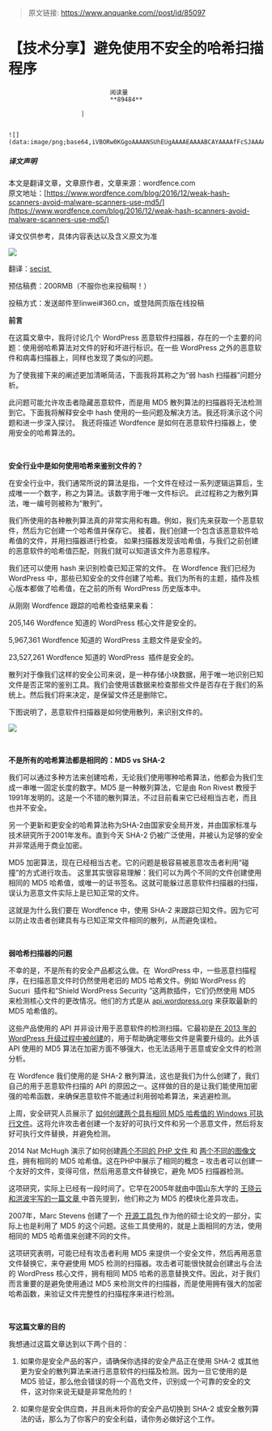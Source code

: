 > 原文链接: https://www.anquanke.com//post/id/85097 


# 【技术分享】避免使用不安全的哈希扫描程序


                                阅读量   
                                **89484**
                            
                        |
                        
                                                                                                                                    ![](data:image/png;base64,iVBORw0KGgoAAAANSUhEUgAAAAEAAAABCAYAAAAfFcSJAAAAAXNSR0IArs4c6QAAAARnQU1BAACxjwv8YQUAAAAJcEhZcwAADsQAAA7EAZUrDhsAAAANSURBVBhXYzh8+PB/AAffA0nNPuCLAAAAAElFTkSuQmCC)
                                                                                            



##### 译文声明

本文是翻译文章，文章原作者，文章来源：wordfence.com
                                <br>原文地址：[https://www.wordfence.com/blog/2016/12/weak-hash-scanners-avoid-malware-scanners-use-md5/](https://www.wordfence.com/blog/2016/12/weak-hash-scanners-avoid-malware-scanners-use-md5/)

译文仅供参考，具体内容表达以及含义原文为准

[![](https://p0.ssl.qhimg.com/t0160f2170697d74e03.png)](https://p0.ssl.qhimg.com/t0160f2170697d74e03.png)

翻译：[](http://bobao.360.cn/member/contribute?uid=2606886003)[secist](http://bobao.360.cn/member/contribute?uid=1427345510)[ ](http://bobao.360.cn/member/contribute?uid=2606886003)

预估稿费：200RMB（不服你也来投稿啊！）

投稿方式：发送邮件至linwei#360.cn，或登陆网页版在线投稿



**前言**



在这篇文章中，我将讨论几个 WordPress 恶意软件扫描器，存在的一个主要的问题：使用弱哈希算法对文件的好和坏进行标识。在一些 WordPress 之外的恶意软件和病毒扫描器上，同样也发现了类似的问题。

为了使我接下来的阐述更加清晰简洁，下面我将其称之为“弱 hash 扫描器”问题分析。

此问题可能允许攻击者隐藏恶意软件，而是用 MD5 散列算法的扫描器将无法检测到它。下面我将解释安全中 hash 使用的一些问题及解决方法。我还将演示这个问题和进一步深入探讨。 我还将描述 Wordfence 是如何在恶意软件扫描器上，使用安全的哈希算法的。

**<br>**

**安全行业中是如何使用哈希来鉴别文件的？**



在安全行业中，我们通常所说的算法是指，一个文件在经过一系列逻辑运算后，生成唯一一个数字，称之为算法。该数字用于唯一文件标识。 此过程称之为散列算法，唯一编号则被称为“散列”。

我们所使用的各种散列算法真的非常实用和有趣。例如，我们先来获取一个恶意软件，然后为它创建一个哈希值并保存它。 接着，我们创建一个包含该恶意软件哈希值的文件，并用扫描器进行检查。 如果扫描器发现该哈希值，与我们之前创建的恶意软件的哈希值匹配，则我们就可以知道该文件为恶意程序。

我们还可以使用 hash 来识别检查已知正常的文件。 在 Wordfence 我们已经为 WordPress 中，那些已知安全的文件创建了哈希。我们为所有的主题，插件及核心版本都做了哈希值，在之前的所有 WordPress 历史版本中。

从刚刚 Wordfence 跟踪的哈希检查结果来看：

205,146 Wordfence 知道的 WordPress 核心文件是安全的。

5,967,361 Wordfence 知道的 WordPress 主题文件是安全的。

23,527,261 Wordfence 知道的 WordPress  插件是安全的。

散列对于像我们这样的安全公司来说，是一种存储小块数据，用于唯一地识别已知文件是否正常的鉴别工具。我们会使用该数据来检查那些文件是否存在于我们的系统上。然后我们将来决定，是保留文件还是删除它。

下图说明了，恶意软件扫描器是如何使用散列，来识别文件的。

[![](https://p1.ssl.qhimg.com/t01c7f93ad9da2b68d0.png)](https://p1.ssl.qhimg.com/t01c7f93ad9da2b68d0.png)

**<br>**

**不是所有的哈希算法都是相同的：MD5 vs SHA-2**



我们可以通过多种方法来创建哈希，无论我们使用哪种哈希算法，他都会为我们生成一串唯一固定长度的数字。MD5 是一种散列算法，它是由 Ron Rivest 教授于1991年发明的。这是一个不错的散列算法，不过目前看来它已经相当古老，而且也并不安全。

另一个更新和更安全的哈希算法称为SHA-2由国家安全局开发，并由国家标准与技术研究所于2001年发布。直到今天 SHA-2 仍被广泛使用，并被认为足够的安全并非常适用于商业加密。

MD5 加密算法，现在已经相当古老。它的问题是极容易被恶意攻击者利用“碰撞”的方式进行攻击。 这里其实很容易理解：我们可以为两个不同的文件创建使用相同的 MD5 哈希值，或唯一的证书签名。这就可能躲过恶意软件扫描器的扫描，误认为恶意文件实际上是已知正常的文件。

这就是为什么我们要在 Wordfence 中，使用 SHA-2 来跟踪已知文件。因为它可以防止攻击者创建具有与已知正常文件相同的散列，从而避免误检。

**<br>**

**弱哈希扫描器的问题**



不幸的是，不是所有的安全产品都这么做。在  WordPress 中，一些恶意扫描程序，在扫描恶意文件时仍然使用老旧的 MD5 哈希文件。例如 WordPress 的 Sucuri  插件和“Shield WordPress Security ”这两款插件，它们仍然使用 MD5 来检测核心文件的更改情况。他们的方式是从 [api.wordpress.org](http://api.wordpress.org/) 来获取最新的MD5 哈希值的。

这些产品使用的 API 并非设计用于恶意软件的检测扫描。它最初是[在 2013 年的 WordPress 升级过程中被创建](https://core.trac.wordpress.org/ticket/18201)的，用于帮助确定哪些文件是需要升级的。此外该 API 使用的 MD5 算法在加密方面不够强大，也无法适用于恶意或安全文件的检测分析。

在 Wordfence 我们使用的是 SHA-2 散列算法，这也是我们为什么创建了，我们自己的用于恶意软件扫描的 API 的原因之一。这样做的目的是让我们能使用加密强的哈希函数，来确保恶意软件不能通过利用弱哈希算法，来逃避检测。

上周，安全研究人员展示了 [如何创建两个具有相同 MD5 哈希值的 Windows 可执行文件](https://blog.silentsignal.eu/2016/11/28/an-update-on-md5-poisoning/)。这将允许攻击者创建一个友好的可执行文件和另一个恶意文件，然后将友好可执行文件替换，并避免检测。

2014 Nat McHugh 演示了如何创建[两个不同的 PHP 文件 ](http://natmchugh.blogspot.kr/2014/10/how-i-made-two-php-files-with-same-md5.html)和 [两个不同的图像文件](http://natmchugh.blogspot.kr/2014/10/how-i-created-two-images-with-same-md5.html)，拥有相同的 MD5 哈希值。这在PHP中展示了相同的概念 – 攻击者可以创建一个友好的文件，变得可信，然后用恶意文件替换它，避免 MD5 扫描器检测。

这项研究，实际上已经有一段时间了。它早在2005年就由中国山东大学的 [王晓云和洪波宇写的一篇文章 ](http://merlot.usc.edu/csac-f06/papers/Wang05a.pdf)中首先提到，他们称之为 MD5 的模块化差异攻击。<br style="text-align: left">

2007年，Marc Stevens 创建了一个 [开源工具包 ](https://marc-stevens.nl/p/hashclash/)作为他的硕士论文的一部分，实际上也是利用了 MD5 的这个问题。这些工具使用的，就是上面相同的方法，使用相同的 MD5 哈希值来创建不同的文件。

这项研究表明，可能已经有攻击者利用 MD5 来提供一个安全文件，然后再用恶意文件替换它，来夺避使用 MD5 检测的扫描器。攻击者可能很快就会创建出与合法的 WordPress 核心文件，拥有相同 MD5 哈希的恶意替换文件。因此，对于我们而言重要的是避免使用通过 MD5 来检测文件的扫描器，而是使用拥有强大的加密哈希函数，来验证文件完整性的扫描程序来进行检测。<br style="text-align: left">

**<br>**

**写这篇文章的目的**<br style="text-align: left">



我想通过这篇文章达到以下两个目的：

1. 如果你是安全产品的客户，请确保你选择的安全产品正在使用 SHA-2 或其他更为安全的散列算法来进行恶意软件的扫描及检测。因为一旦它使用的是 MD5 验证，那么他会错误的将一个高危文件，识别成一个可靠的安全的文件，这对你来说无疑是非常危险的！

2. 如果你是安全供应商，并且尚未将你的安全产品切换到 SHA-2 或安全散列算法的话，那么为了你客户的安全利益，请你务必做好这个工作。

<br style="text-align: left">
